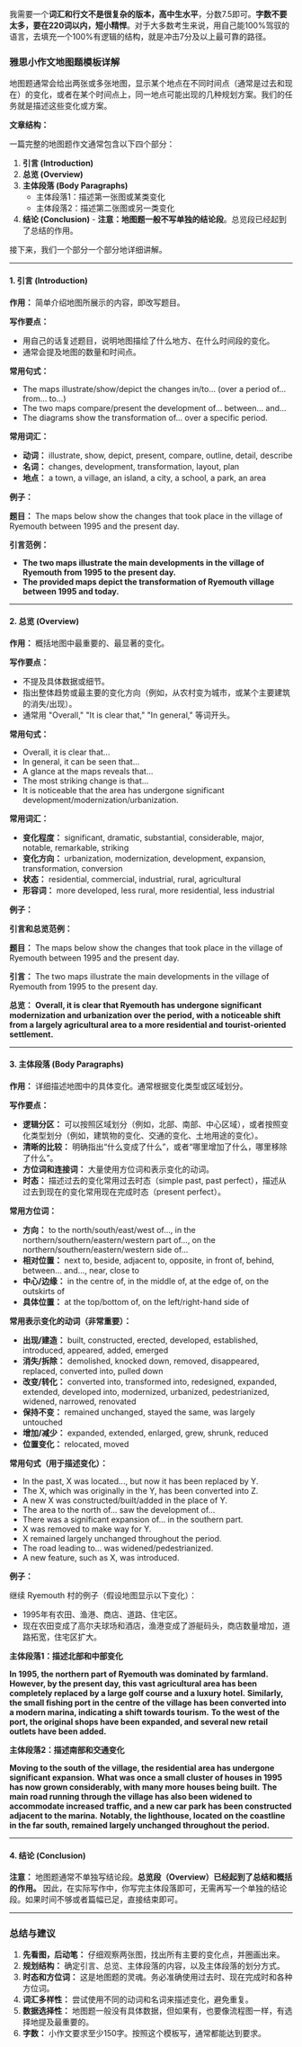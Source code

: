 我需要一个**词汇和行文不是很复杂的版本，高中生水平**，分数7.5即可。**字数不要太多，要在220词以内，短小精悍**。对于大多数考生来说，用自己能100%驾驭的语言，去填充一个100%有逻辑的结构，就是冲击7分及以上最可靠的路径。

### 雅思小作文地图题模板详解

地图题通常会给出两张或多张地图，显示某个地点在不同时间点（通常是过去和现在）的变化，或者在某个时间点上，同一地点可能出现的几种规划方案。我们的任务就是描述这些变化或方案。

**文章结构：**

一篇完整的地图题作文通常包含以下四个部分：

1.  **引言 (Introduction)**
2.  **总览 (Overview)**
3.  **主体段落 (Body Paragraphs)**
    * 主体段落1：描述第一张图或某类变化
    * 主体段落2：描述第二张图或另一类变化
4.  **结论 (Conclusion)** - **注意：地图题一般不写单独的结论段**。总览段已经起到了总结的作用。

接下来，我们一个部分一个部分地详细讲解。

---

#### 1. 引言 (Introduction)

**作用：** 简单介绍地图所展示的内容，即改写题目。

**写作要点：**
* 用自己的话复述题目，说明地图描绘了什么地方、在什么时间段的变化。
* 通常会提及地图的数量和时间点。

**常用句式：**
* The maps illustrate/show/depict the changes in/to... (over a period of... from... to...)
* The two maps compare/present the development of... between... and...
* The diagrams show the transformation of... over a specific period.

**常用词汇：**
* **动词：** illustrate, show, depict, present, compare, outline, detail, describe
* **名词：** changes, development, transformation, layout, plan
* **地点：** a town, a village, an island, a city, a school, a park, an area

**例子：**

**题目：**
The maps below show the changes that took place in the village of Ryemouth between 1995 and the present day.

**引言范例：**
* **The two maps illustrate the main developments in the village of Ryemouth from 1995 to the present day.**
* **The provided maps depict the transformation of Ryemouth village between 1995 and today.**

---

#### 2. 总览 (Overview)

**作用：** 概括地图中最重要的、最显著的变化。

**写作要点：**
* 不提及具体数据或细节。
* 指出整体趋势或最主要的变化方向（例如，从农村变为城市，或某个主要建筑的消失/出现）。
* 通常用 "Overall," "It is clear that," "In general," 等词开头。

**常用句式：**
* Overall, it is clear that...
* In general, it can be seen that...
* A glance at the maps reveals that...
* The most striking change is that...
* It is noticeable that the area has undergone significant development/modernization/urbanization.

**常用词汇：**
* **变化程度：** significant, dramatic, substantial, considerable, major, notable, remarkable, striking
* **变化方向：** urbanization, modernization, development, expansion, transformation, conversion
* **状态：** residential, commercial, industrial, rural, agricultural
* **形容词：** more developed, less rural, more residential, less industrial

**例子：**

**引言和总览范例：**

**题目：**
The maps below show the changes that took place in the village of Ryemouth between 1995 and the present day.

**引言：** The two maps illustrate the main developments in the village of Ryemouth from 1995 to the present day.

**总览：** **Overall, it is clear that Ryemouth has undergone significant modernization and urbanization over the period, with a noticeable shift from a largely agricultural area to a more residential and tourist-oriented settlement.**

---

#### 3. 主体段落 (Body Paragraphs)

**作用：** 详细描述地图中的具体变化。通常根据变化类型或区域划分。

**写作要点：**
* **逻辑分区：** 可以按照区域划分（例如，北部、南部、中心区域），或者按照变化类型划分（例如，建筑物的变化、交通的变化、土地用途的变化）。
* **清晰的比较：** 明确指出“什么变成了什么”，或者“哪里增加了什么，哪里移除了什么”。
* **方位词和连接词：** 大量使用方位词和表示变化的动词。
* **时态：** 描述过去的变化常用过去时态（simple past, past perfect），描述从过去到现在的变化常用现在完成时态（present perfect）。

**常用方位词：**
* **方向：** to the north/south/east/west of..., in the northern/southern/eastern/western part of..., on the northern/southern/eastern/western side of...
* **相对位置：** next to, beside, adjacent to, opposite, in front of, behind, between... and..., near, close to
* **中心/边缘：** in the centre of, in the middle of, at the edge of, on the outskirts of
* **具体位置：** at the top/bottom of, on the left/right-hand side of

**常用表示变化的动词（非常重要）：**
* **出现/建造：** built, constructed, erected, developed, established, introduced, appeared, added, emerged
* **消失/拆除：** demolished, knocked down, removed, disappeared, replaced, converted into, pulled down
* **改变/转化：** converted into, transformed into, redesigned, expanded, extended, developed into, modernized, urbanized, pedestrianized, widened, narrowed, renovated
* **保持不变：** remained unchanged, stayed the same, was largely untouched
* **增加/减少：** expanded, extended, enlarged, grew, shrunk, reduced
* **位置变化：** relocated, moved

**常用句式（用于描述变化）：**
* In the past, X was located..., but now it has been replaced by Y.
* The X, which was originally in the Y, has been converted into Z.
* A new X was constructed/built/added in the place of Y.
* The area to the north of... saw the development of...
* There was a significant expansion of... in the southern part.
* X was removed to make way for Y.
* X remained largely unchanged throughout the period.
* The road leading to... was widened/pedestrianized.
* A new feature, such as X, was introduced.

**例子：**

继续 Ryemouth 村的例子（假设地图显示以下变化）：
* 1995年有农田、渔港、商店、道路、住宅区。
* 现在农田变成了高尔夫球场和酒店，渔港变成了游艇码头，商店数量增加，道路拓宽，住宅区扩大。

**主体段落1：描述北部和中部变化**

**In 1995, the northern part of Ryemouth was dominated by farmland.** **However, by the present day, this vast agricultural area has been completely replaced by a large golf course and a luxury hotel.** **Similarly, the small fishing port in the centre of the village has been converted into a modern marina, indicating a shift towards tourism.** **To the west of the port, the original shops have been expanded, and several new retail outlets have been added.**

**主体段落2：描述南部和交通变化**

**Moving to the south of the village, the residential area has undergone significant expansion.** **What was once a small cluster of houses in 1995 has now grown considerably, with many more houses being built.** **The main road running through the village has also been widened to accommodate increased traffic, and a new car park has been constructed adjacent to the marina.** **Notably, the lighthouse, located on the coastline in the far south, remained largely unchanged throughout the period.**

---

#### 4. 结论 (Conclusion)

**注意：** 地图题通常不单独写结论段。**总览段（Overview）已经起到了总结和概括的作用。** 因此，在实际写作中，你写完主体段落即可，无需再写一个单独的结论段。如果时间不够或者篇幅已足，直接结束即可。

---

### 总结与建议

1.  **先看图，后动笔：** 仔细观察两张图，找出所有主要的变化点，并圈画出来。
2.  **规划结构：** 确定引言、总览、主体段落的内容，以及主体段落的划分方式。
3.  **时态和方位词：** 这是地图题的灵魂。务必准确使用过去时、现在完成时和各种方位词。
4.  **词汇多样性：** 尝试使用不同的动词和名词来描述变化，避免重复。
5.  **数据选择性：** 地图题一般没有具体数据，但如果有，也要像流程图一样，有选择地提及最重要的。
6.  **字数：** 小作文要求至少150字。按照这个模板写，通常都能达到要求。